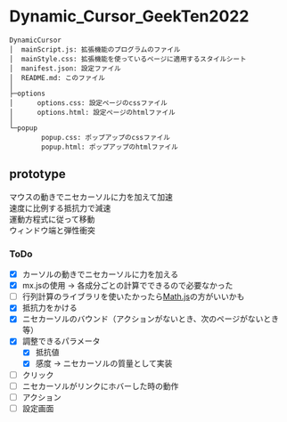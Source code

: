 # Dynamic_Cursor_GeekTen2022

```
DynamicCursor
│  mainScript.js: 拡張機能のプログラムのファイル
│  mainStyle.css: 拡張機能を使っているページに適用するスタイルシート
│  manifest.json: 設定ファイル
│  README.md: このファイル
│
├─options
│      options.css: 設定ページのcssファイル
│      options.html: 設定ページのhtmlファイル
│
└─popup
        popup.css: ポップアップのcssファイル
        popup.html: ポップアップのhtmlファイル
```

## prototype
マウスの動きでニセカーソルに力を加えて加速  
速度に比例する抵抗力で減速  
運動方程式に従って移動  
ウィンドウ端と弾性衝突  
### ToDo
- [x] カーソルの動きでニセカーソルに力を加える
- [x] mx.jsの使用 &rarr; 各成分ごとの計算でできるので必要なかった
- [ ] 行列計算のライブラリを使いたかったら[Math.js](https://mathjs.org/)の方がいいかも
- [x] 抵抗力をかける
- [x] ニセカーソルのバウンド（アクションがないとき、次のページがないとき等）
- [x] 調整できるパラメータ
  - [x] 抵抗値
  - [x] 感度 &rarr; ニセカーソルの質量として実装
- [ ] クリック
- [ ] ニセカーソルがリンクにホバーした時の動作
- [ ] アクション
- [ ] 設定画面
